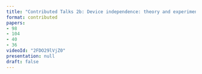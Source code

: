 ```yaml
---
title: "Contributed Talks 2b: Device independence: theory and experiment (Chairs: Qiang Zhang and Vadim Makarov)"
format: contributed
papers:
- 98
- 104
- 40
- 36
videoId: "2FDO29lVjZ0"
presentation: null
draft: false
---
```

